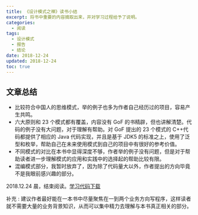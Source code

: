 ```yaml
---
title: 《设计模式之禅》读书小结
excerpt: 将书中重要的内容摘取出来，并对学习过程给予了说明。
categories:
  - 阅读
tags:
  - 设计模式
  - 报告
  - 结论
date: 2018-12-24
updated: 2018-12-24
toc: true
---
```


## 文章总结

- 比较符合中国人的思维模式，举的例子也多为作者自己经历过的项目，容易产生共鸣。
- 六大原则和 23 个模式都有覆盖，内容没有 GoF 的书精辟，但也讲解清楚。代码的例子没有大问题，对于理解有帮助。对 GoF 提出的 23 个模式的 C++代码都提供了相应的 Java 代码实现，并且是基于 JDK5 的标准之上，使用了泛型和枚举，帮助自己在未来使用模式到自己的项目中有很好的参考价值。
- 不同模式的对比在本书中显得深度不够，作者举的例子没有问题，但是对于帮助读者进一步理解模式的应用和实践中的选择起的帮助比较有限。
- 混编模式部分，我暂时放弃了，因为除了代码量大以外，作者提出的方向毕竟不是我眼前感兴趣的部分。

2018.12.24 晨，结束阅读。[学习代码下载](https://files.cnblogs.com/files/zhuyx/DesignPatternsZen-Tom.zip)

补充 : 建议作者最好能在一本书中尽量聚焦在一到两个业务方向写程序，这样读者就不需要大量的业务背景知识，从而可以集中精力去理解与本书真正相关的部分。

